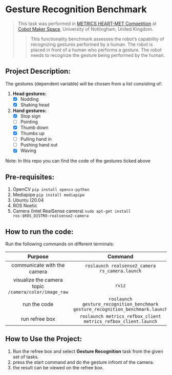 # Gesture Recognition Benchmark

> This task was performed in [METRICS HEART-MET Competition](https://metricsproject.eu/healthcare/heart-met-competition/) at [Cobot Maker Space](https://cobotmakerspace.org/), University of Nottingham, United Kingdom.
>> This functionality benchmark assesses the robot’s capability of recognizing gestures performed by a human. The robot is placed in front of a human who performs a gesture. The robot needs to recognize the gesture being performed by the human.

## Project Description:

The gestures (dependent variable) will be chosen from a list consisting of:

1. **Head gestures:**
    - [x] Nodding
    - [x] Shaking head

2. **Hand gestures:**
    - [x] Stop sign
    - [ ] Pointing  
    - [x] Thumb down
    - [x] Thumbs up
    - [ ] Pulling hand in
    - [ ] Pushing hand out
    - [x] Waving

Note: In this repo you can find the code of the gestures ticked above

## Pre-requisites:

1. OpenCV `pip install opencv-python`
2. Mediapipe `pip install mediapipe`
3. Ubuntu (20.04
4. ROS Noetic
5. Camera (Intel RealSense camera) `sudo apt-get install ros-$ROS_DISTRO-realsense2-camera`

## How to run the code:

Run the following commands on different terminals:

Purpose | Command
| :---: | :---: 
communicate with the camera  | `roslaunch realsense2_camera rs_camera.launch`
visualize the camera topic `/camera/color/image_raw` | `rviz`
run the code | `roslaunch gesture_recognition_benchmark gesture_recognition_benchmark.launch`
run refree box | `roslaunch metrics_refbox_client metrics_refbox_client.launch`

## How to Use the Project:

1. Run the refree box and select **Gesture Recognition** task from the given set of tasks.
2. press the start command and do the gesture infront of the camera.
3. the result can be viewed on the refree box.
